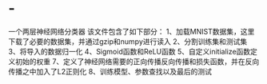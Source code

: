 # -
一个两层神经网络分类器
该文件包含了如下部分：
1、加载MNIST数据集，这里下载了必要的数据集，并通过gzip和numpy进行读入
2、分割训练集和测试集
3、将导入的数据归一化
4、Sigmoid函数和ReLU函数
5、自定义initialize函数定义初始的权重
7、定义了神经网络需要的正向传播反向传播和损失函数，并在反向传播之中加入了L2正则化
8、训练模型、参数查找以及最后的测试
